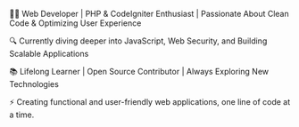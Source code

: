 👨‍💻 Web Developer | PHP & CodeIgniter Enthusiast | Passionate About Clean Code & Optimizing User Experience

🔍 Currently diving deeper into JavaScript, Web Security, and Building Scalable Applications

📚 Lifelong Learner | Open Source Contributor | Always Exploring New Technologies

⚡ Creating functional and user-friendly web applications, one line of code at a time.
